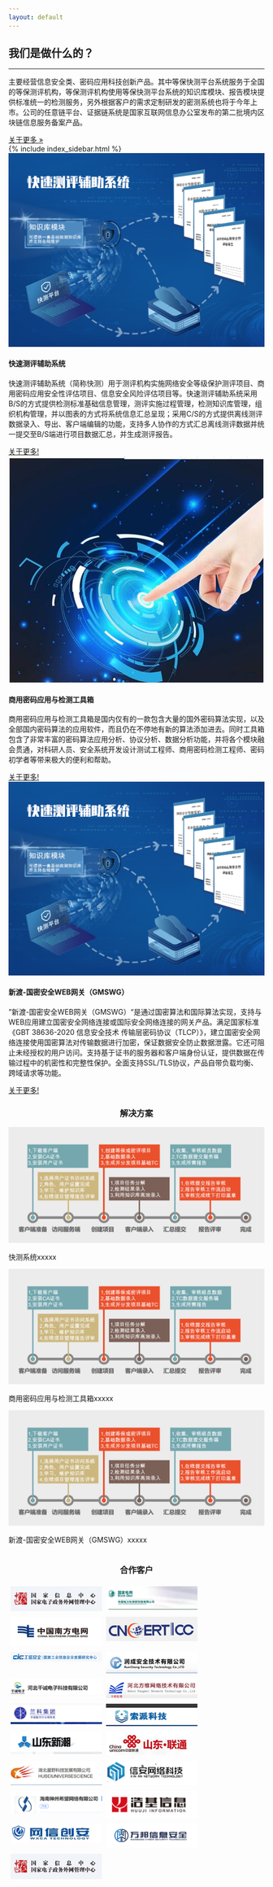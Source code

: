 ```yaml
---
layout: default
---
```


<div class="row">
  <div class="col-md-8 mb-5">
    <h2>我们是做什么的？</h2>
    <hr />
    <p>
      主要经营信息安全类、密码应用科技创新产品。其中等保快测平台系统服务于全国的等保测评机构，等保测评机构使用等保快测平台系统的知识库模块、报告模块提供标准统一的检测服务，另外根据客户的需求定制研发的密测系统也将于今年上市。公司的任意链平台、证据链系统是国家互联网信息办公室发布的第二批境内区块链信息服务备案产品。
    </p>
    <a class="btn btn-primary btn-lg" href="#">关于更多 &raquo;</a>
  </div>
  {% include index_sidebar.html %}
</div>


<!-- /.row -->

<div class="row">
  <div class="col-md-4 mb-5">
    <div class="card border-0 shadow h-100">
      <img class="card-img-top" src="/image/kuaice.jpg" alt="" />
      <div class="card-body">
        <h4 class="card-title">快速测评辅助系统</h4>
        <p class="card-text">
          快速测评辅助系统（简称快测）用于测评机构实施网络安全等级保护测评项目、商用密码应用安全性评估项目、信息安全风险评估项目等。快速测评辅助系统采用B/S的方式提供检测标准基础信息管理，测评实施过程管理，检测知识库管理，组织机构管理，并以图表的方式将系统信息汇总呈现；采用C/S的方式提供离线测评数据录入、导出、客户端编辑的功能，支持多人协作的方式汇总离线测评数据并统一提交至B/S端进行项目数据汇总，并生成测评报告。
        </p>
      </div>
      <div class="card-footer">
        <a href="#" class="btn btn-primary">关于更多!</a>
      </div>
    </div>
  </div>
  <div class="col-md-4 mb-5">
    <div class="card border-0 shadow h-100">
      <img class="card-img-top" src="/image/jiancegongjuxiang.jpg" alt="" />
      <div class="card-body">
        <h4 class="card-title">商用密码应用与检测工具箱</h4>
        <p class="card-text">
          商用密码应用与检测工具箱是国内仅有的一款包含大量的国外密码算法实现，以及全部国内密码算法的应用软件，而且仍在不停地有新的算法添加进去。同时工具箱包含了非常丰富的密码算法应用分析、协议分析、数据分析功能，并将各个模块融会贯通，对科研人员、安全系统开发设计测试工程师、商用密码检测工程师、密码初学者等带来极大的便利和帮助。
        </p>
      </div>
      <div class="card-footer">
        <a href="#" class="btn btn-primary">关于更多!</a>
      </div>
    </div>
  </div>
  <div class="col-md-4 mb-5">
    <div class="card border-0 shadow h-100">
      <img class="card-img-top" src="/image/wangguan.jpg" alt="" />
      <div class="card-body">
        <h4 class="card-title">新渡-国密安全WEB网关（GMSWG）</h4>
        <p class="card-text">
        ”新渡-国密安全WEB网关（GMSWG）“是通过国密算法和国际算法实现，支持与WEB应用建立国密安全网络连接或国际安全网络连接的网关产品。满足国家标准《GBT 38636-2020 信息安全技术 传输层密码协议（TLCP）》，建立国密安全网络连接使用国密算法对传输数据进行加密，保证数据安全防止数据泄露。它还可阻止未经授权的用户访问。支持基于证书的服务器和客户端身份认证，提供数据在传输过程中的机密性和完整性保护。全面支持SSL/TLS协议，产品自带负载均衡、跨域请求等功能。
        </p>
      </div>
      <div class="card-footer">
        <a href="#" class="btn btn-primary">关于更多!</a>
      </div>
    </div>
  </div>
</div>



<style>
   .buju {
    display: flex;
    flex-direction: row;
     width: 100%;
    flex-wrap: wrap;
  } 
    #bujuzi1 {
    flex-grow: 1;
  }
  #bujuzi2 {
    flex-grow: 2;

  }

.img1{

 max-width:180px;
    max-height:180px;
    width:auto;
    height:auto;

  margin:4px;

}

</style>

  <h3 style="width:100%;text-align: center;">解决方案</h3>
  <div class="row">
    <div class="buju">
      <div class="col-md-4 mb-5" id="bujuzi1">
        <div class="card border-0 shadow h-100">
          <img class="card-img-top" src="/image/kuaice.png" alt="" />
        </div>
      </div>
      <div class="mb-5" id="bujuzi2">
        <div class="card border-0 shadow h-100">
          <div class="card-body">
            <p class="card-text">
              快测系统xxxxx
            </p>
          </div>
        </div>
      </div>
    </div>
      <div class="buju">
      <div class="col-md-4 mb-5" id="bujuzi1">
        <div class="card border-0 shadow h-100">
          <img class="card-img-top" src="/image/kuaice.png" alt="" />
        </div>
      </div>
      <div class="mb-5" id="bujuzi2">
        <div class="card border-0 shadow h-100">
          <div class="card-body">
            <p class="card-text">
              商用密码应用与检测工具箱xxxxx
            </p>
          </div>
        </div>
      </div>
    </div>
      <div class="buju">
      <div class="col-md-4 mb-5" id="bujuzi1">
        <div class="card border-0 shadow h-100">
          <img class="card-img-top" src="/image/kuaice.png" alt="" />
        </div>
      </div>
      <div class="mb-5" id="bujuzi2">
        <div class="card border-0 shadow h-100">
          <div class="card-body">
            <p class="card-text">
              新渡-国密安全WEB网关（GMSWG）xxxxx
            </p>
          </div>
        </div>
      </div>
    </div>
  </div>

  <h3 style="width:100%;text-align: center;">合作客户</h3>

<div class="row">
<div class="buju">
      <div class="" id="bujuzi" style="text-align: center;">
         <img class="img1 img-object"  src="/image/hezuo/a.jpg" alt="" />
    </div>

 <div class="" id="bujuzi" style="text-align: center;">
  <img class="img1 img-object " src="/image/hezuo/b.jpg"  alt="" />
</div>

 <div class="" id="bujuzi" style="text-align: center;">
    <img class="img1 img-object " src="/image/hezuo/c.png"  alt="" />
</div>

 <div class="" id="bujuzi" style="text-align: center;">
    <img class="img1 img-object " src="/image/hezuo/d.jpg"  alt="" />
</div>
 <div class="" id="bujuzi" style="text-align: center;">
    <img class="img1 img-object " src="/image/hezuo/e.jpg"  alt="" />
</div>
 <div class="" id="bujuzi" style="text-align: center;">
    <img class="img1 img-object " src="/image/hezuo/f.jpg"  alt="" />
</div>
 <div class="" id="bujuzi" style="text-align: center;">
    <img class="img1 img-object " src="/image/hezuo/g.jpg"  alt="" />
</div>   
<div class="" id="bujuzi" style="text-align: center;">
         <img class="img1 img-object"  src="/image/hezuo/h.jpg" alt="" />
    </div>  
<div class="" id="bujuzi" style="text-align: center;">
         <img class="img1 img-object"  src="/image/hezuo/i.jpg" alt="" />
    </div>  
<div class="" id="bujuzi" style="text-align: center;">
         <img class="img1 img-object"  src="/image/hezuo/j.jpg" alt="" />
    </div> 
<div class="" id="bujuzi" style="text-align: center;">
         <img class="img1 img-object"  src="/image/hezuo/k.jpg" alt="" />
    </div>  
<div class="" id="bujuzi" style="text-align: center;">
         <img class="img1 img-object"  src="/image/hezuo/l.jpg" alt="" />
    </div>  
<div class="" id="bujuzi" style="text-align: center;">
         <img class="img1 img-object"  src="/image/hezuo/m.jpg" alt="" />
    </div><div class="" id="bujuzi" style="text-align: center;">
         <img class="img1 img-object"  src="/image/hezuo/n.jpg" alt="" />
    </div>  
<div class="" id="bujuzi" style="text-align: center;">
         <img class="img1 img-object"  src="/image/hezuo/o.jpg" alt="" />
    </div>  
<div class="" id="bujuzi" style="text-align: center;">
         <img class="img1 img-object"  src="/image/hezuo/p.jpg" alt="" />
    </div> 
<div class="" id="bujuzi" style="text-align: center;">
         <img class="img1 img-object"  src="/image/hezuo/q.jpg" alt="" />
    </div>  
<div class="" id="bujuzi" style="text-align: center;">
         <img class="img1 img-object"  src="/image/hezuo/r.jpg" alt="" />
    </div>  
<div class="" id="bujuzi" style="text-align: center;">
         <img class="img1 img-object"  src="/image/hezuo/guojiaxinxi.png" alt="" />
    </div>

</div>

<!-- /.row -->